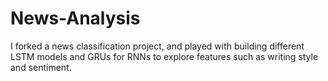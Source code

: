 # News-Analysis

I forked a news classification project, and played with building different LSTM models and GRUs for RNNs to explore features such as writing style and sentiment. 
